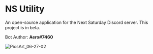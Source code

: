 # NS Utility

An open-source application for the Next Saturday Discord server. This project is in beta.

Bot Author: **Aero#7460**

![PicsArt_06-27-02](https://user-images.githubusercontent.com/78659866/144722963-2b2d82f4-a608-472c-86dd-409f82e402c6.png)
